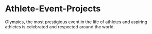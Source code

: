 # Athlete-Event-Projects
Olympics, the most prestigious event in the life of athletes and aspiring athletes is celebrated and respected around the world. 
